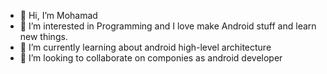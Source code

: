 - 👋 Hi, I’m Mohamad
- 👀 I’m interested in Programming and I love make Android stuff and learn new things.
- 🌱 I’m currently learning about android high-level architecture
- 💞️ I’m looking to collaborate on componies as android developer

<!---
dovahcin/dovahcin is a ✨ special ✨ repository because its `README.md` (this file) appears on your GitHub profile.
You can click the Preview link to take a look at your changes.
--->
